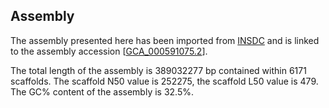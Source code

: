 **Assembly**
--------

The assembly presented here has been imported from [INSDC](http://www.insdc.org) and is linked to the assembly accession [[GCA\_000591075.2](http://www.ebi.ac.uk/ena/data/view/GCA_000591075.2)].

The total length of the assembly is 389032277 bp contained within 6171 scaffolds.
The scaffold N50 value is 252275, the scaffold L50 value is 479.
The GC% content of the assembly is 32.5%.
